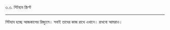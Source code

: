 ৩.৩. গিটহাব স্ক্রিপ্ট

---

গিটহাব হচ্ছে আজকালের রিজ্যুমে। সবাই তাদের কাজ রাখে এখানে। রাখবো আমরাও।

